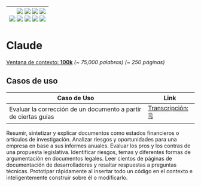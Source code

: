 <div align=right>

|[![](https://img.shields.io/badge/-Inicio-FFF?style=flat&logo=Emlakjet&logoColor=black)](/README.md) [![](https://img.shields.io/badge/-Introducción-FFF?style=flat&logo=abbrobotstudio&logoColor=black)](/documentos/intro.md) [![](https://img.shields.io/badge/-Modelos_de_lenguaje-FFF?style=flat&logo=LiveChat&logoColor=black)](/documentos/LLMs.md) [![](https://img.shields.io/badge/-Panorámica-FFF?style=flat&logo=openstreetmap&logoColor=black)](/documentos/panoramica.md)<br>  [![](https://img.shields.io/badge/-Prompts-FFF?style=flat&logo=Proton&logoColor=black)](/documentos/prompts/README.md) [![](https://img.shields.io/badge/-Ing,_de_prompts-FFF?style=flat&logo=googleearthengine&logoColor=black)](/documentos/ingenieriaDePrompts/README.md) [![](https://img.shields.io/badge/-Patrones-FFF?style=flat&logo=textpattern&logoColor=black)](/documentos/ingenieriaDePrompts/patrones/README.md) [![](https://img.shields.io/badge/8vP-FFF?style=flat&logo=v8&logoColor=black)](/documentos/prompts/mejoresPracticas/8virtudesDelPrompting.md) [![](https://img.shields.io/badge/-Casos_de_uso-FFF?style=flat&logo=gitbook&logoColor=black)](/documentos/casosDeUso/README.md)|
|-:|

</div>

# Claude

[Ventana de contexto: **100k**](https://www.anthropic.com/index/100k-context-windows) *(~ 75,000 palabras) (~ 250 páginas)*

## Casos de uso

|Caso de Uso|Link
|-|-|
Evaluar la corrección de un documento a partir de ciertas guías|[Transcripción:🗒️](https://claude.ai/chat/5f146ff5-8408-4f7a-9cea-a94c39d49bcd)
Resumir, sintetizar y explicar documentos como estados financieros o artículos de investigación.
Analizar riesgos y oportunidades para una empresa en base a sus informes anuales.
Evaluar los pros y los contras de una propuesta legislativa.
Identificar riesgos, temas y diferentes formas de argumentación en documentos legales.
Leer cientos de páginas de documentación de desarrolladores y resaltar respuestas a preguntas técnicas.
Prototipar rápidamente al insertar todo un código en el contexto e inteligentemente construir sobre él o modificarlo.